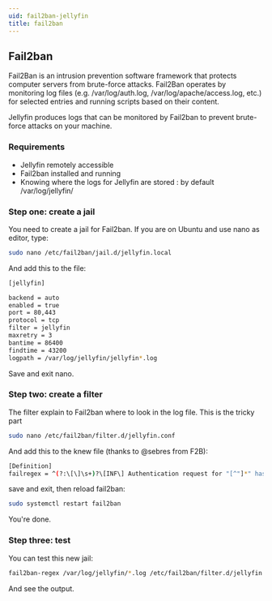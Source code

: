 ```yaml
---
uid: fail2ban-jellyfin
title: fail2ban
---
```


## Fail2ban

Fail2Ban is an intrusion prevention software framework that protects computer servers from brute-force attacks.
Fail2Ban operates by monitoring log files (e.g. /var/log/auth.log, /var/log/apache/access.log, etc.) for selected entries and running scripts based on their content.

Jellyfin produces logs that can be monitored by Fail2ban to prevent brute-force attacks on your machine.

### Requirements

* Jellyfin remotely accessible
* Fail2ban installed and running
* Knowing where the logs for Jellyfin are stored : by default /var/log/jellyfin/

### Step one: create a jail

You need to create a jail for Fail2ban.
If you are on Ubuntu and use nano as editor, type:

```bash
sudo nano /etc/fail2ban/jail.d/jellyfin.local
```

And add this to the file:

```bash
[jellyfin]

backend = auto
enabled = true
port = 80,443
protocol = tcp
filter = jellyfin
maxretry = 3
bantime = 86400
findtime = 43200
logpath = /var/log/jellyfin/jellyfin*.log
```

Save and exit nano.

### Step two: create a filter

The filter explain to Fail2ban where to look in the log file. This is the tricky part

```bash
sudo nano /etc/fail2ban/filter.d/jellyfin.conf
```

And add this to the knew file (thanks to @sebres from F2B):

```bash
[Definition]
failregex = ^(?:\[\]\s+)?\[INF\] Authentication request for "[^"]*" has been denied \(IP: "<HOST>"\)\.$
```

save and exit, then reload fail2ban:

```bash
sudo systemctl restart fail2ban
```

You're done.

### Step three: test

You can test this new jail:

```bash
fail2ban-regex /var/log/jellyfin/*.log /etc/fail2ban/filter.d/jellyfin.conf
```

And see the output.
